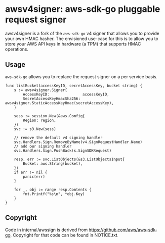 # awsv4signer: aws-sdk-go pluggable request signer

awsv4signer is a fork of the `aws-sdk-go` v4 signer that allows you to provide your own HMAC hasher.
The envisioned use-case for this is to allow you to store your AWS API keys in hardware (a TPM) that
supports HMAC operations.

## Usage

`aws-sdk-go` allows you to replace the request signer on a per service basis.

```
func listBucket(accessKeyID, secretAccessKey, bucket string) {
	s := awsv4signer.Signer{
		AccessKeyID:               accessKeyID,
		SecretAccessKeyHmacSha256: awsv4signer.StaticAccessKeyHmac(secretAccessKey),
	}

	sess := session.New(&aws.Config{
		Region: region,
	})
	svc := s3.New(sess)

	// remove the default v4 signing handler
	svc.Handlers.Sign.RemoveByName(v4.SignRequestHandler.Name)
	// add our signing handler
	svc.Handlers.Sign.PushBack(s.SignSDKRequest)

	resp, err := svc.ListObjects(&s3.ListObjectsInput{
		Bucket: aws.String(bucket),
	})
	if err != nil {
		panic(err)
	}

	for _, obj := range resp.Contents {
		fmt.Printf("%s\n", *obj.Key)
	}
}
```


## Copyright

Code in internal/awssign is derived from https://github.com/aws/aws-sdk-go. Copyright for that code can be found in NOTICE.txt.

